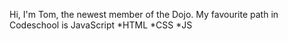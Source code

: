 Hi, I'm Tom, the newest member of the Dojo.
My favourite path in Codeschool is JavaScript
*HTML
*CSS
*JS
